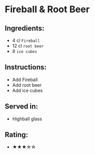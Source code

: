 # Fireball & Root Beer

## Ingredients:
- 4 cl `Fireball`
- 12 cl `root beer`
- 8 `ice cubes`

## Instructions:
- Add Fireball
- Add root beer
- Add ice cubes

## Served in:
- Highball glass

## Rating:
- ★★★☆☆